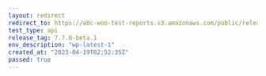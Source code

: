 ```yaml
---
layout: redirect
redirect_to: https://a8c-woo-test-reports.s3.amazonaws.com/public/release/7.7.0-beta.1/wp-latest-1/api/index.html
test_type: api
release_tag: 7.7.0-beta.1
env_description: "wp-latest-1"
created_at: "2023-04-19T02:52:35Z"
passed: true
---
```

